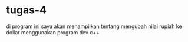 # tugas-4
di program ini saya akan menampilkan tentang mengubah nilai rupiah ke dollar menggunakan program dev c++
